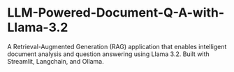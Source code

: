 # LLM-Powered-Document-Q-A-with-Llama-3.2
A Retrieval-Augmented Generation (RAG) application that enables intelligent document analysis and question answering using Llama 3.2. Built with Streamlit, Langchain, and Ollama.
